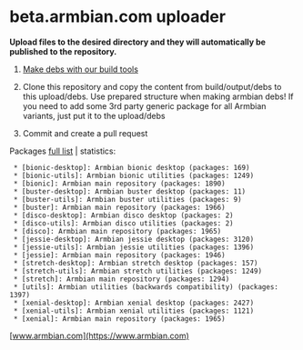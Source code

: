 # beta.armbian.com uploader

**Upload files to the desired directory and they will automatically be published to the repository.**

1. [Make debs with our build tools](https://github.com/armbian/build)

2. Clone this repository and copy the content from build/output/debs to this upload/debs. Use prepared structure when making armbian debs! If you need to add some 3rd party generic package for all Armbian variants, just put it to the upload/debs

3. Commit and create a pull request



Packages [full list](content.txt) | statistics:

	 * [bionic-desktop]: Armbian bionic desktop (packages: 169)
	 * [bionic-utils]: Armbian bionic utilities (packages: 1249)
	 * [bionic]: Armbian main repository (packages: 1890)
	 * [buster-desktop]: Armbian buster desktop (packages: 11)
	 * [buster-utils]: Armbian buster utilities (packages: 9)
	 * [buster]: Armbian main repository (packages: 1966)
	 * [disco-desktop]: Armbian disco desktop (packages: 2)
	 * [disco-utils]: Armbian disco utilities (packages: 2)
	 * [disco]: Armbian main repository (packages: 1965)
	 * [jessie-desktop]: Armbian jessie desktop (packages: 3120)
	 * [jessie-utils]: Armbian jessie utilities (packages: 1396)
	 * [jessie]: Armbian main repository (packages: 1946)
	 * [stretch-desktop]: Armbian stretch desktop (packages: 157)
	 * [stretch-utils]: Armbian stretch utilities (packages: 1249)
	 * [stretch]: Armbian main repository (packages: 1294)
	 * [utils]: Armbian utilities (backwards compatibility) (packages: 1397)
	 * [xenial-desktop]: Armbian xenial desktop (packages: 2427)
	 * [xenial-utils]: Armbian xenial utilities (packages: 1121)
	 * [xenial]: Armbian main repository (packages: 1965)

[www.armbian.com](https://www.armbian.com)
